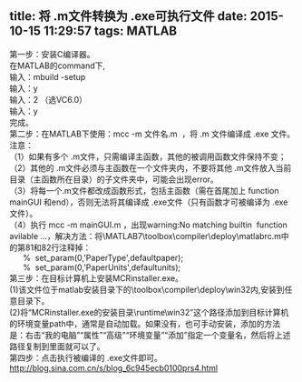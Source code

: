 title: 将 .m文件转换为 .exe可执行文件
date: 2015-10-15 11:29:57
tags: MATLAB
---
<body>
<a name="1992"/>

<div>
<div style="word-wrap: break-word; -webkit-nbsp-mode: space; -webkit-line-break: after-white-space;">
第一步：安装C编译器。<br/>
在MATLAB的command下,<br/>
输入：mbuild -setup<br/>
输入：y<br/>
输入：2 （选VC6.0）<br/>
输入：y<br/>
完成。<br/>
第二步：在MATLAB下使用：mcc -m 文件名.m  ，将 .m 文件编译成 .exe 文件。<br/>
注意：<br/>
（1）如果有多个 .m文件，只需编译主函数，其他的被调用函数文件保持不变；<br/>
（2）其他的 .m文件必须与主函数在一个文件夹内，不要将其他 .m文件放入当前目录（主函数所在目录）的子文件夹中，可能会出现error。<br/>
（3）将每一个.m文件都改成函数形式，包括主函数（需在首尾加上 function mainGUI 和end），否则无法将其编译成 .exe文件（只有函数才可被编译为 .exe文件）。<br/>
（4）执行 mcc -m mainGUI.m ，出现warning:No matching builtin  function avilable ...，解决方法：将\MATLAB7\toolbox\compiler\deploy\matlabrc.m中的第81和82行注释掉：<br/>
      %  set_param(0,'PaperType',defaultpaper);<br/>
      %  set_param(0,'PaperUnits',defaultunits);<br/>
第三步：在目标计算机上安装MCRinstaller.exe。<br/>
(1)该文件位于matlab安装目录下的\toolbox\compiler\deploy\win32内,安装到任意目录下。<br/>
(2)将“MCRinstaller.exe的安装目录\runtime\win32”这个路径添加到目标计算机的环境变量path中，通常是自动加载。如果没有，也可手动安装，添加的方法是：右击“我的电脑”“属性”“高级”“环境变量”“添加”指定一个变量名，然后将上述路径复制到里面就可以了。<br/>
第四步：点击执行被编译的 .exe文件即可。
<div><a href="http://blog.sina.com.cn/s/blog_6c945ecb0100prs4.html">http://blog.sina.com.cn/s/blog_6c945ecb0100prs4.html</a></div><div><br/></div></div>
</div></body>